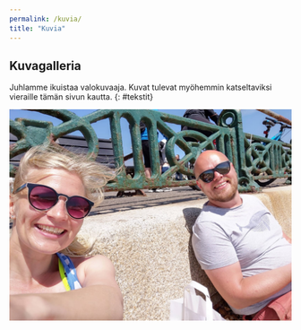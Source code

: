 ```yaml
---
permalink: /kuvia/
title: "Kuvia"
---
```


## Kuvagalleria 

Juhlamme ikuistaa valokuvaaja. Kuvat tulevat myöhemmin katseltaviksi vieraille tämän sivun kautta.
{: #tekstit}

![J&H](../assets/images/jh10.jpeg)
